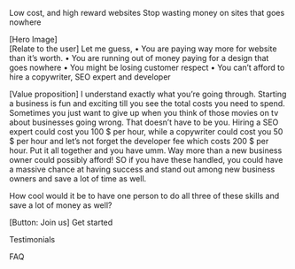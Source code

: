 Low cost, and high reward websites
Stop wasting money on sites that goes nowhere



[Hero Image]                                                     
[Relate to the user]
Let me guess, 
•	You are paying way more for website than it’s worth.
•	You are running out of money paying for a design that goes nowhere
•	You might be losing customer respect
•	You can’t afford to hire a copywriter, SEO expert and developer

[Value proposition]
I understand exactly what you’re going through. Starting a business is fun and exciting till you see the total costs you need to spend. Sometimes you just want to give up when you think of those movies on tv about businesses going wrong.
That doesn’t have to be you. Hiring a SEO expert could cost you 100 $ per hour, while a copywriter could cost you 50 $ per hour and let’s not forget the developer fee which costs 200 $ per hour. Put it all together and you have umm. Way more than a new business owner could possibly afford! SO if you have these handled, you could have a massive chance at having success and stand out among new business owners and save a lot of time as well.

How cool would it be to have one person to do all three of these skills and save a lot of money as well?


[Button: Join us]
Get started


Testimonials



FAQ





